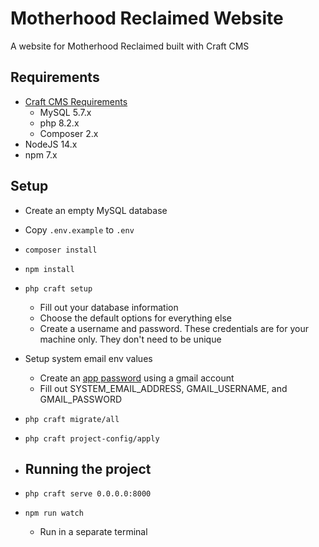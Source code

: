 # Motherhood Reclaimed Website

A website for Motherhood Reclaimed built with Craft CMS

## Requirements

- [Craft CMS Requirements](https://craftcms.com/docs/3.x/requirements.html#minimum-system-specs)
    - MySQL 5.7.x
    - php 8.2.x
    - Composer 2.x
- NodeJS 14.x
- npm 7.x

## Setup

- Create an empty MySQL database
- Copy `.env.example` to `.env`
- `composer install`
- `npm install`
- `php craft setup`
    - Fill out your database information
    - Choose the default options for everything else
    - Create a username and password. These credentials are for your machine only. They don't need to be unique
- Setup system email env values
  - Create an [app password](https://myaccount.google.com/apppasswords) using a gmail account
  - Fill out SYSTEM_EMAIL_ADDRESS, GMAIL_USERNAME, and GMAIL_PASSWORD
- `php craft migrate/all`
- `php craft project-config/apply`

- ## Running the project

- `php craft serve 0.0.0.0:8000`
- `npm run watch`
    - Run in a separate terminal
